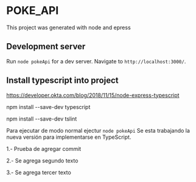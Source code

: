 # POKE_API

This project was generated with node and epress 

## Development server

Run `node pokeApi` for a dev server. Navigate to `http://localhost:3000/`.

## Install typescript into project

https://developer.okta.com/blog/2018/11/15/node-express-typescript

npm install --save-dev typescript

npm install --save-dev tslint


Para ejecutar de modo normal ejectur `node pokeApi`
Se esta trabajando la nueva versión para implementarse en TypeScript.

1.- Prueba de agregar commit

2.- Se agrega segundo texto

3.- Se agrega tercer texto